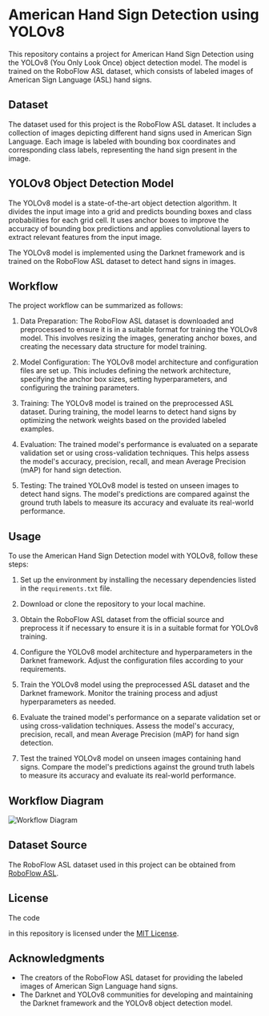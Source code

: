 # American Hand Sign Detection using YOLOv8

This repository contains a project for American Hand Sign Detection using the YOLOv8 (You Only Look Once) object detection model. The model is trained on the RoboFlow ASL dataset, which consists of labeled images of American Sign Language (ASL) hand signs.

## Dataset
The dataset used for this project is the RoboFlow ASL dataset. It includes a collection of images depicting different hand signs used in American Sign Language. Each image is labeled with bounding box coordinates and corresponding class labels, representing the hand sign present in the image.

## YOLOv8 Object Detection Model
The YOLOv8 model is a state-of-the-art object detection algorithm. It divides the input image into a grid and predicts bounding boxes and class probabilities for each grid cell. It uses anchor boxes to improve the accuracy of bounding box predictions and applies convolutional layers to extract relevant features from the input image.

The YOLOv8 model is implemented using the Darknet framework and is trained on the RoboFlow ASL dataset to detect hand signs in images.

## Workflow
The project workflow can be summarized as follows:

1. Data Preparation: The RoboFlow ASL dataset is downloaded and preprocessed to ensure it is in a suitable format for training the YOLOv8 model. This involves resizing the images, generating anchor boxes, and creating the necessary data structure for model training.

2. Model Configuration: The YOLOv8 model architecture and configuration files are set up. This includes defining the network architecture, specifying the anchor box sizes, setting hyperparameters, and configuring the training parameters.

3. Training: The YOLOv8 model is trained on the preprocessed ASL dataset. During training, the model learns to detect hand signs by optimizing the network weights based on the provided labeled examples.

4. Evaluation: The trained model's performance is evaluated on a separate validation set or using cross-validation techniques. This helps assess the model's accuracy, precision, recall, and mean Average Precision (mAP) for hand sign detection.

5. Testing: The trained YOLOv8 model is tested on unseen images to detect hand signs. The model's predictions are compared against the ground truth labels to measure its accuracy and evaluate its real-world performance.

## Usage
To use the American Hand Sign Detection model with YOLOv8, follow these steps:

1. Set up the environment by installing the necessary dependencies listed in the `requirements.txt` file.

2. Download or clone the repository to your local machine.

3. Obtain the RoboFlow ASL dataset from the official source and preprocess it if necessary to ensure it is in a suitable format for YOLOv8 training.

4. Configure the YOLOv8 model architecture and hyperparameters in the Darknet framework. Adjust the configuration files according to your requirements.

5. Train the YOLOv8 model using the preprocessed ASL dataset and the Darknet framework. Monitor the training process and adjust hyperparameters as needed.

6. Evaluate the trained model's performance on a separate validation set or using cross-validation techniques. Assess the model's accuracy, precision, recall, and mean Average Precision (mAP) for hand sign detection.

7. Test the trained YOLOv8 model on unseen images containing hand signs. Compare the model's predictions against the ground truth labels to measure its accuracy and evaluate its real-world performance.

## Workflow Diagram
![Workflow Diagram](workflow_diagram.png)

## Dataset Source
The RoboFlow ASL dataset used in this project can be obtained from [RoboFlow ASL](https://www.roboflow.com/dataset/american-sign-language-asl-images).

## License
The code

 in this repository is licensed under the [MIT License](LICENSE).

## Acknowledgments
- The creators of the RoboFlow ASL dataset for providing the labeled images of American Sign Language hand signs.
- The Darknet and YOLOv8 communities for developing and maintaining the Darknet framework and the YOLOv8 object detection model.
